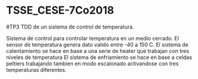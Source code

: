 # TSSE_CESE-7Co2018
#TP3 TDD de un sistema de control de temperatura.

Sistema de control para controlar temperatura en un medio cerrado. 
El sensor de temperatura genera dato valido entre -40 a 150 C.
El sistema de calentamiento se hace en base a una serie de heater que trabajan con tres niveles de temperatura
El sistema de enfriamiento se hace en base a celdas peltiers trabajando tambien en modo escalonado activandose con tres temperaturas diferentes.

